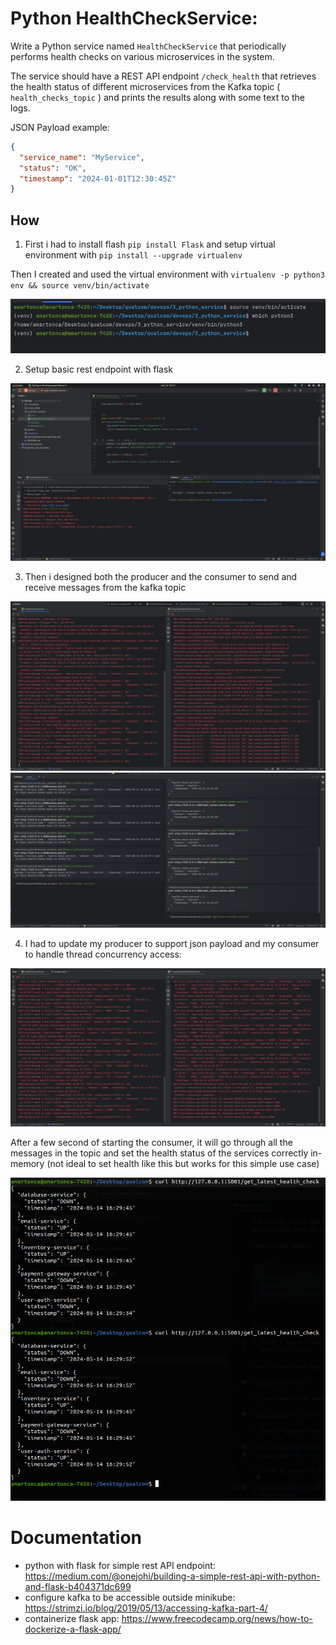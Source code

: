 # Python HealthCheckService:

Write a Python service named `HealthCheckService` that periodically performs health checks on various
microservices in the system.

The service should have a REST API endpoint `/check_health` that retrieves the health status of different
microservices from the Kafka topic ( `health_checks_topic` ) and prints the results along with some text to the logs.

JSON Payload example:

```json
{
  "service_name": "MyService",
  "status": "OK",
  "timestamp": "2024-01-01T12:30:45Z"
}
```

## How

1. First i had to install flash `pip install Flask` and setup virtual environment
   with `pip install --upgrade virtualenv`

Then I created and used the virtual environment with `virtualenv -p python3 env && source venv/bin/activate`

![img.png](img.png)

2. Setup basic rest endpoint with flask

![img_1.png](img_1.png)

3. Then i designed both the producer and the consumer to send and receive messages from the kafka topic

![img_2.png](img_2.png)
![img_3.png](img_3.png)

4. I had to update my producer to support json payload and my consumer to handle thread concurrency access:

![img_4.png](img_4.png)

After a few second of starting the consumer, it will go through all the messages in the topic and set the health status
of the services correctly in-memory (not ideal to set health like this but works for this simple use case)

![img_5.png](img_5.png)


# Documentation

- python with flask for simple rest API
  endpoint: https://medium.com/@onejohi/building-a-simple-rest-api-with-python-and-flask-b404371dc699
- configure kafka to be accessible outside minikube: https://strimzi.io/blog/2019/05/13/accessing-kafka-part-4/
- containerize flask app: https://www.freecodecamp.org/news/how-to-dockerize-a-flask-app/